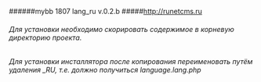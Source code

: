 ######mybb 1807 lang_ru v.0.2.b
#####http://runetcms.ru
###### Для установки необходимо скорировать содержимое в корневую директорию проекта.
###### Для установки инсталлятора после копирования переименовать путём удаления _RU, т.е. должно получиться language.lang.php
